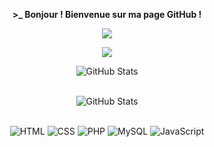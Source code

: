 <p align=center>  <strong> >_ Bonjour ! Bienvenue sur ma page GitHub !</strong>  <p>  <p align=center>  <img src='https://readme-typing-svg.herokuapp.com?color=%23D069F7&size=24&duration=4200&center=true&width=222&height=42&lines=Adel+K+BARGACH'>  <p>  <p align=center>  <strong>  <img src='https://komarev.com/ghpvc/?username=kdridi&color=blueviolet&style=plastic'>  </strong>  <p>  <div>  <p align="center">  <img src="https://github-readme-streak-stats.herokuapp.com?user=akb-DEV&theme=radical&hide_border=true&date_format=M%20j%5B%2C%20Y%5D" alt="GitHub Stats" />  <br/><br/>  </p>  </div>  <div>  <p align="center">  <img src="https://github-readme-stats.vercel.app/api/top-langs/?username=akb-DEV&layout=compact" alt="GitHub Stats" />  <br/><br/>  </p>  </div>  <p align='center'>  <img alt='HTML' src='https://img.shields.io/badge/html5-%23E34F26.svg?style=for-the-badge&logo=html5&logoColor=white'/>  <img alt='CSS' src='https://img.shields.io/badge/css3-%231572B6.svg?style=for-the-badge&logo=css3&logoColor=white'/>  <img alt='PHP' src='https://img.shields.io/badge/PHP-777BB4?style=for-the-badge&logo=php&logoColor=white'/>  <img alt='MySQL' src='https://img.shields.io/badge/mysql-%2300f.svg?style=for-the-badge&logo=mysql&logoColor=white'/>   <img alt='JavaScript' src='https://img.shields.io/badge/JavaScript-F7DF1E?style=for-the-badge&logo=javascript&logoColor=black'/>  <br/>  <br/>  <br/>  </div>

